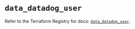 # `data_datadog_user`

Refer to the Terraform Registry for docs: [`data_datadog_user`](https://registry.terraform.io/providers/datadog/datadog/3.47.0/docs/data-sources/user).
